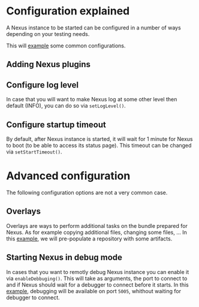 Configuration explained
=======================

A Nexus instance to be started can be configured in a number of ways depending on your testing needs.

This will [example][nrpits-example-11] some common configurations.


Adding Nexus plugins
--------------------

Configure log level
-------------------
In case that you will want to make Nexus log at some other level then default (INFO), you can do so via `setLogLevel()`.

Configure startup timeout
-------------------------
By default, after Nexus instance is started, it will wait for 1 minute for Nexus to boot (to be able to access its status page).
This timeout can be changed via `setStartTimeout()`.

Advanced configuration
======================

The following configuration options are not a very common case.

Overlays
--------
Overlays are ways to perform additional tasks on the bundle prepared for Nexus. As for example copying additional files, changing some files, ...
In this [example][nrpits-example-12], we will pre-populate a repository with some artifacts.

Starting Nexus in debug mode
----------------------------
In cases that you want to remotly debug Nexus instance you can enable it via `enableDebbuging()`.
This will take as arguments, the port to connect to and if Nexus should wait for a debugger to connect before it starts.
In this [example][nrpits-example-13], debugging will be available on port `5005`, whithout waiting for debugger to connect.

[nrpits-example-11]: ../src/test/java/org/sonatype/nexus/testsuite/guide/nrpits/NRPITSExample11IT.java
[nrpits-example-12]: ../src/test/java/org/sonatype/nexus/testsuite/guide/nrpits/NRPITSExample12IT.java
[nrpits-example-13]: ../src/test/java/org/sonatype/nexus/testsuite/guide/nrpits/NRPITSExample13IT.java